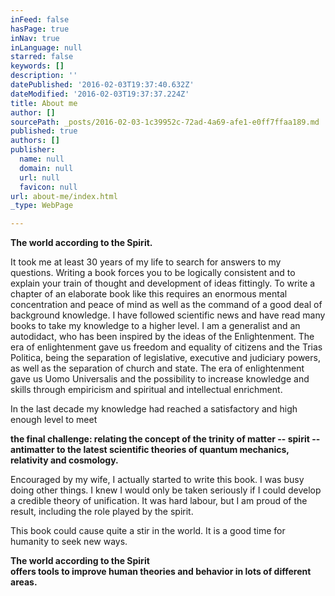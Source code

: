 ```yaml
---
inFeed: false
hasPage: true
inNav: true
inLanguage: null
starred: false
keywords: []
description: ''
datePublished: '2016-02-03T19:37:40.632Z'
dateModified: '2016-02-03T19:37:37.224Z'
title: About me
author: []
sourcePath: _posts/2016-02-03-1c39952c-72ad-4a69-afe1-e0ff7ffaa189.md
published: true
authors: []
publisher:
  name: null
  domain: null
  url: null
  favicon: null
url: about-me/index.html
_type: WebPage

---
```

**The world according to the Spirit.**

It took me at least 30 years of my life to search for answers to my questions. Writing a book forces you to be logically consistent and to explain your train of thought and development of ideas fittingly. To write a chapter of an elaborate book like this requires an enormous mental concentration and peace of mind as well as the command of a good deal of background knowledge. I have followed scientific news and have read many books to take my knowledge to a higher level. I am a generalist and an autodidact, who has been inspired by the ideas of the Enlightenment. The era of enlightenment gave us freedom and equality of citizens and the Trias Politica, being the separation of legislative, executive and judiciary powers, as well as the separation of church and state. The era of enlightenment gave us Uomo Universalis and the possibility to increase knowledge and skills through empiricism and spiritual and intellectual enrichment.

In the last decade my knowledge had reached a satisfactory and high enough level to meet

**the final challenge: relating the concept of the trinity of matter -- spirit -- antimatter to the latest scientific theories of quantum mechanics, relativity and cosmology.**

Encouraged by my wife, I actually started to write this book. I was busy doing other things. I knew I would only be taken seriously if I could develop a credible theory of unification. It was hard labour, but I am proud of the result, including the role played by the spirit.

This book could cause quite a stir in the world. It is a good time for humanity to seek new ways.

**The world according to the Spirit  
offers tools to improve human theories and behavior in lots of different areas.**